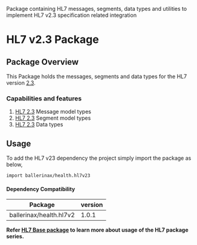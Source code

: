 Package containing HL7 messages, segments, data types and utilities to implement HL7 v2.3 specification related 
integration

# HL7 v2.3 Package

## Package Overview
This Package holds the messages, segments and data types for the HL7 version [2.3](https://www.hl7.org/implement/standards/product_brief.cfm?product_id=140). 

### Capabilities and features
1. [HL7 2.3](https://www.hl7.org/implement/standards/product_brief.cfm?product_id=140) Message model types
2. [HL7 2.3](https://www.hl7.org/implement/standards/product_brief.cfm?product_id=140) Segment model types 
3. [HL7 2.3](https://www.hl7.org/implement/standards/product_brief.cfm?product_id=140) Data types


## Usage
To add the HL7 v23 dependency the project simply import the package as below,
```ballerina
import ballerinax/health.hl7v23
```
#### Dependency Compatibility

| Package                       | version |
|-------------------------------|---------|
| ballerinax/health.hl7v2       | 1.0.1   |

**Refer [HL7 Base package](https://central.ballerina.io/ballerinax/health.hl7v2) to learn more about usage of 
 the HL7 package series.**
